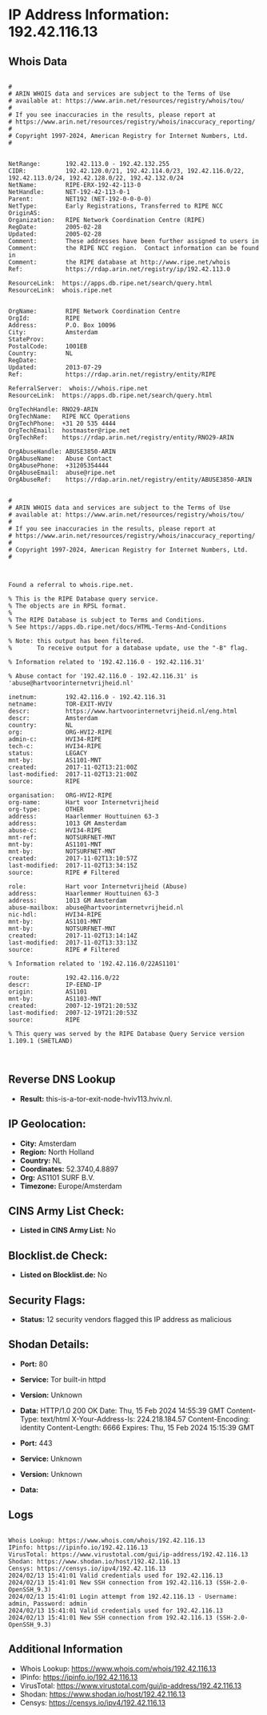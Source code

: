 # IP Address Information: 192.42.116.13

## Whois Data
```

#
# ARIN WHOIS data and services are subject to the Terms of Use
# available at: https://www.arin.net/resources/registry/whois/tou/
#
# If you see inaccuracies in the results, please report at
# https://www.arin.net/resources/registry/whois/inaccuracy_reporting/
#
# Copyright 1997-2024, American Registry for Internet Numbers, Ltd.
#


NetRange:       192.42.113.0 - 192.42.132.255
CIDR:           192.42.120.0/21, 192.42.114.0/23, 192.42.116.0/22, 192.42.113.0/24, 192.42.128.0/22, 192.42.132.0/24
NetName:        RIPE-ERX-192-42-113-0
NetHandle:      NET-192-42-113-0-1
Parent:         NET192 (NET-192-0-0-0-0)
NetType:        Early Registrations, Transferred to RIPE NCC
OriginAS:       
Organization:   RIPE Network Coordination Centre (RIPE)
RegDate:        2005-02-28
Updated:        2005-02-28
Comment:        These addresses have been further assigned to users in
Comment:        the RIPE NCC region.  Contact information can be found in
Comment:        the RIPE database at http://www.ripe.net/whois
Ref:            https://rdap.arin.net/registry/ip/192.42.113.0

ResourceLink:  https://apps.db.ripe.net/search/query.html
ResourceLink:  whois.ripe.net


OrgName:        RIPE Network Coordination Centre
OrgId:          RIPE
Address:        P.O. Box 10096
City:           Amsterdam
StateProv:      
PostalCode:     1001EB
Country:        NL
RegDate:        
Updated:        2013-07-29
Ref:            https://rdap.arin.net/registry/entity/RIPE

ReferralServer:  whois://whois.ripe.net
ResourceLink:  https://apps.db.ripe.net/search/query.html

OrgTechHandle: RNO29-ARIN
OrgTechName:   RIPE NCC Operations
OrgTechPhone:  +31 20 535 4444 
OrgTechEmail:  hostmaster@ripe.net
OrgTechRef:    https://rdap.arin.net/registry/entity/RNO29-ARIN

OrgAbuseHandle: ABUSE3850-ARIN
OrgAbuseName:   Abuse Contact
OrgAbusePhone:  +31205354444 
OrgAbuseEmail:  abuse@ripe.net
OrgAbuseRef:    https://rdap.arin.net/registry/entity/ABUSE3850-ARIN


#
# ARIN WHOIS data and services are subject to the Terms of Use
# available at: https://www.arin.net/resources/registry/whois/tou/
#
# If you see inaccuracies in the results, please report at
# https://www.arin.net/resources/registry/whois/inaccuracy_reporting/
#
# Copyright 1997-2024, American Registry for Internet Numbers, Ltd.
#



Found a referral to whois.ripe.net.

% This is the RIPE Database query service.
% The objects are in RPSL format.
%
% The RIPE Database is subject to Terms and Conditions.
% See https://apps.db.ripe.net/docs/HTML-Terms-And-Conditions

% Note: this output has been filtered.
%       To receive output for a database update, use the "-B" flag.

% Information related to '192.42.116.0 - 192.42.116.31'

% Abuse contact for '192.42.116.0 - 192.42.116.31' is 'abuse@hartvoorinternetvrijheid.nl'

inetnum:        192.42.116.0 - 192.42.116.31
netname:        TOR-EXIT-HVIV
descr:          https://www.hartvoorinternetvrijheid.nl/eng.html
descr:          Amsterdam
country:        NL
org:            ORG-HVI2-RIPE
admin-c:        HVI34-RIPE
tech-c:         HVI34-RIPE
status:         LEGACY
mnt-by:         AS1101-MNT
created:        2017-11-02T13:21:00Z
last-modified:  2017-11-02T13:21:00Z
source:         RIPE

organisation:   ORG-HVI2-RIPE
org-name:       Hart voor Internetvrijheid
org-type:       OTHER
address:        Haarlemmer Houttuinen 63-3
address:        1013 GM Amsterdam
abuse-c:        HVI34-RIPE
mnt-ref:        NOTSURFNET-MNT
mnt-by:         AS1101-MNT
mnt-by:         NOTSURFNET-MNT
created:        2017-11-02T13:10:57Z
last-modified:  2017-11-02T13:34:15Z
source:         RIPE # Filtered

role:           Hart voor Internetvrijheid (Abuse)
address:        Haarlemmer Houttuinen 63-3
address:        1013 GM Amsterdam
abuse-mailbox:  abuse@hartvoorinternetvrijheid.nl
nic-hdl:        HVI34-RIPE
mnt-by:         AS1101-MNT
mnt-by:         NOTSURFNET-MNT
created:        2017-11-02T13:14:14Z
last-modified:  2017-11-02T13:33:13Z
source:         RIPE # Filtered

% Information related to '192.42.116.0/22AS1101'

route:          192.42.116.0/22
descr:          IP-EEND-IP
origin:         AS1101
mnt-by:         AS1103-MNT
created:        2007-12-19T21:20:53Z
last-modified:  2007-12-19T21:20:53Z
source:         RIPE

% This query was served by the RIPE Database Query Service version 1.109.1 (SHETLAND)



```
## Reverse DNS Lookup
- **Result:** this-is-a-tor-exit-node-hviv113.hviv.nl.

## IP Geolocation:
- **City:** Amsterdam
- **Region:** North Holland
- **Country:** NL
- **Coordinates:** 52.3740,4.8897
- **Org:** AS1101 SURF B.V.
- **Timezone:** Europe/Amsterdam

## CINS Army List Check:
- **Listed in CINS Army List:** 
No

## Blocklist.de Check:
- **Listed on Blocklist.de:** 
No

## Security Flags:
- **Status:** 12 security vendors flagged this IP address as malicious

## Shodan Details:
- **Port:** 80
- **Service:** Tor built-in httpd
- **Version:** Unknown
- **Data:** HTTP/1.0 200 OK
Date: Thu, 15 Feb 2024 14:55:39 GMT
Content-Type: text/html
X-Your-Address-Is: 224.218.184.57
Content-Encoding: identity
Content-Length: 6666
Expires: Thu, 15 Feb 2024 15:15:39 GMT



- **Port:** 443
- **Service:** Unknown
- **Version:** Unknown
- **Data:** 

## Logs
```

Whois Lookup: https://www.whois.com/whois/192.42.116.13
IPinfo: https://ipinfo.io/192.42.116.13
VirusTotal: https://www.virustotal.com/gui/ip-address/192.42.116.13
Shodan: https://www.shodan.io/host/192.42.116.13
Censys: https://censys.io/ipv4/192.42.116.13
2024/02/13 15:41:01 Valid credentials used for 192.42.116.13
2024/02/13 15:41:01 New SSH connection from 192.42.116.13 (SSH-2.0-OpenSSH_9.3)
2024/02/13 15:41:01 Login attempt from 192.42.116.13 - Username: admin, Password: admin
2024/02/13 15:41:01 Valid credentials used for 192.42.116.13
2024/02/13 15:41:01 New SSH connection from 192.42.116.13 (SSH-2.0-OpenSSH_9.3)

```
## Additional Information
- Whois Lookup: https://www.whois.com/whois/192.42.116.13
- IPinfo: https://ipinfo.io/192.42.116.13
- VirusTotal: https://www.virustotal.com/gui/ip-address/192.42.116.13
- Shodan: https://www.shodan.io/host/192.42.116.13
- Censys: https://censys.io/ipv4/192.42.116.13

